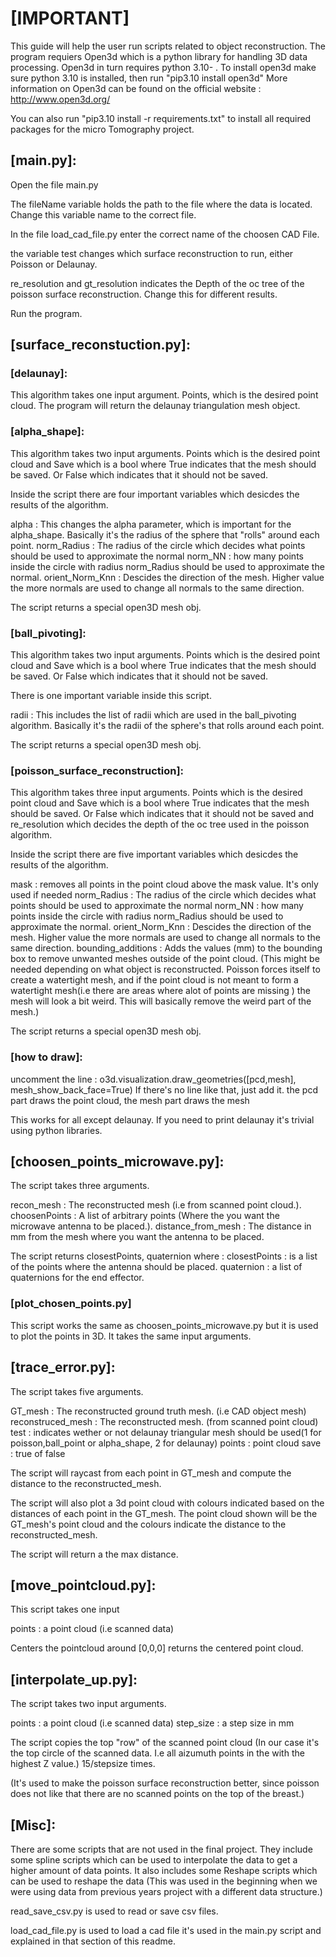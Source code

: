 
# [IMPORTANT] 
This guide will help the user run scripts related to object reconstruction.
The program requiers Open3d which is a python library for handling 3D data processing. 
Open3d in turn requires python 3.10- . To install open3d make sure python 3.10 is installed, then run "pip3.10 install open3d"
More information on Open3d can be found on the official website : http://www.open3d.org/

You can also run "pip3.10 install -r requirements.txt" to install all required packages for the micro Tomography project.

## [main.py]:
Open the file main.py

The fileName variable holds the path to the file where the data is located. 
Change this variable name to the correct file.

In the file load_cad_file.py enter the correct name of the choosen CAD File. 

the variable test changes which surface reconstruction to run, either Poisson or Delaunay.

re_resolution and gt_resolution indicates the Depth of the oc tree of the poisson surface reconstruction. Change this for different results.

Run the program.

## [surface_reconstuction.py]:

### [delaunay]:
This algorithm takes one input argument. 
Points, which is the desired point cloud. 
The program will return the delaunay triangulation mesh object.

### [alpha_shape]:

This algorithm takes two input arguments.
Points which is the desired point cloud and Save which is a bool where True indicates that the mesh should be saved. Or False which indicates that it should not be saved.

Inside the script there are four important variables which desicdes the results of the algorithm.

alpha : This changes the alpha parameter, which is important for the alpha_shape. Basically it's the radius of the sphere that "rolls" around each point.
norm_Radius : The radius of the circle which decides what points should be used to approximate the normal
norm_NN : how many points inside the circle with radius norm_Radius should be used to approximate the normal.
orient_Norm_Knn : Descides the direction of the mesh. Higher value the more normals are used to change all normals to the same direction.

The script returns a special open3D mesh obj.

### [ball_pivoting]:

This algorithm takes two input arguments.
Points which is the desired point cloud and Save which is a bool where True indicates that the mesh should be saved. Or False which indicates that it should not be saved.

There is one important variable inside this script. 

radii : This includes the list of radii which are used in the ball_pivoting algorithm. Basically it's the radii of the sphere's that rolls around each point.

The script returns a special open3D mesh obj.

### [poisson_surface_reconstruction]:

This algorithm takes three input arguments.
Points which is the desired point cloud and Save which is a bool where True indicates that the mesh should be saved. Or False which indicates that it should not be saved and re_resolution which decides the depth of the oc tree used in the poisson algorithm.


Inside the script there are five important variables which desicdes the results of the algorithm.

mask : removes all points in the point cloud above the mask value. It's only used if needed
norm_Radius : The radius of the circle which decides what points should be used to approximate the normal
norm_NN : how many points inside the circle with radius norm_Radius should be used to approximate the normal.
orient_Norm_Knn : Descides the direction of the mesh. Higher value the more normals are used to change all normals to the same direction.
bounding_additions : Adds the values (mm) to the bounding box to remove unwanted meshes outside of the point cloud. (This might be needed depending on what object is reconstructed. Poisson forces itself to create a watertight mesh, and if the point cloud is not meant to form a watertight mesh(i.e there are areas where alot of points are missing ) the mesh will look a bit weird. This will basically remove the weird part of the mesh.)

The script returns a special open3D mesh obj.

### [how to draw]:

uncomment the line : o3d.visualization.draw_geometries([pcd,mesh], mesh_show_back_face=True)
If there's no line like that, just add it. 
the pcd part draws the point cloud, the mesh part draws the mesh

This works for all except delaunay. If you need to print delaunay it's trivial using python libraries.

## [choosen_points_microwave.py]:

The script takes three arguments.

recon_mesh : The reconstructed mesh (i.e from scanned point cloud.).
choosenPoints : A list of arbitrary points (Where the you want the microwave antenna to be placed.).
distance_from_mesh : The distance in mm from the mesh where you want the antenna to be placed.


The script returns closestPoints, quaternion where : 
closestPoints : is a list of the points where the antenna should be placed. 
quaternion : a list of quaternions for the end effector. 

### [plot_chosen_points.py]

This script works the same as choosen_points_microwave.py but it is used to plot the points in 3D.
It takes the same input arguments.

## [trace_error.py]:

The script takes five arguments.

GT_mesh : The reconstructed ground truth mesh. (i.e CAD object mesh)
reconstruced_mesh : The reconstructed mesh. (from scanned point cloud)
test : indicates wether or not delaunay triangular mesh should be used(1 for poisson,ball_point or alpha_shape, 2 for delaunay)
points : point cloud
save : true of false

The script will raycast from each point in GT_mesh and compute the distance to the reconstructed_mesh.

The script will also plot a 3d point cloud with colours indicated based on the distances of each point in the GT_mesh. 
The point cloud shown will be the GT_mesh's point cloud and the colours indicate the distance to the reconstructed_mesh.

The script will return a the max distance. 






## [move_pointcloud.py]:

This script takes one input 

points : a point cloud (i.e scanned data)

Centers the pointcloud around [0,0,0]
returns the centered point cloud.


## [interpolate_up.py]: 

The script takes two input arguments. 

points : a point cloud (i.e scanned data)
step_size : a step size in mm

The script copies the top "row" of the scanned point cloud (In our case it's the top circle of the scanned data. I.e all aizumuth points in the with the highest Z value.) 15/stepsize times. 

(It's used to make the poisson surface reconstruction better, since poisson does not like that there are no scanned points on the top of the breast.)

## [Misc]:

There are some scripts that are not used in the final project. 
They include some spline scripts which can be used to interpolate the data to get a higher amount of data points.
It also includes some Reshape scripts which can be used to reshape the data (This was used in the beginning when we were using data from previous years project with a different data structure.)

read_save_csv.py is used to read or save csv files.

load_cad_file.py is used to load a cad file it's used in the main.py script and explained in that section of this readme.

